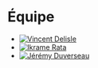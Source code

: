 # Équipe

<!-- Présentation des rôles et responsabilités de chacun des membres de l'équipe -->

* [![Vincent Delisle]( https://fakeimg.pl/400x400?text=V)](membre_v/)
* [![Ikrame Rata]( https://fakeimg.pl/400x400?text=W)](membre_w/)
* [![Jérémy Duverseau]( https://fakeimg.pl/400x400?text=X)](membre_x/)


